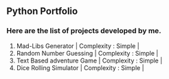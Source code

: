 ## Python Portfolio
### Here are the list of projects developed by me.
1. Mad-Libs Generator | Complexity : Simple |
2. Random Number Guessing | Complexity : Simple |
3. Text Based adventure Game | Complexity : Simple |
4. Dice Rolling Simulator | Complexity : Simple |
